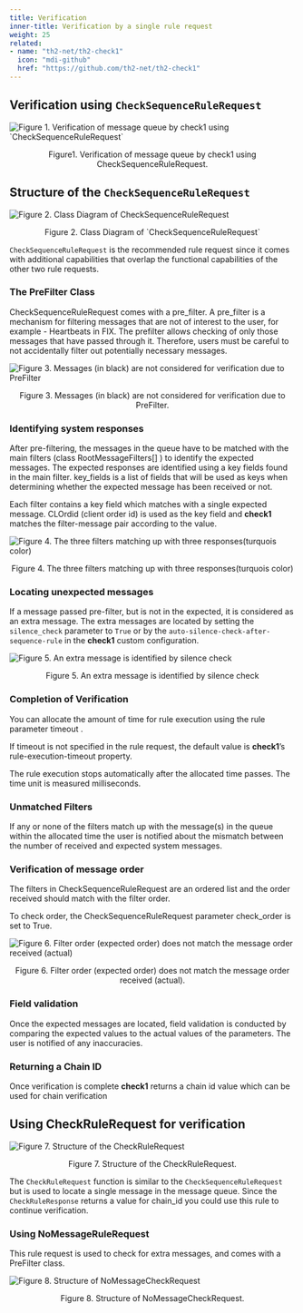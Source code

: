 ```yaml
---
title: Verification
inner-title: Verification by a single rule request
weight: 25
related:
- name: "th2-net/th2-check1"
  icon: "mdi-github"
  href: "https://github.com/th2-net/th2-check1"
---
```


##  Verification using `CheckSequenceRuleRequest`

![](/img/boxes/exactpro/check1/verification_flowchart.png "Figure 1. Verification of message queue by check1 using `CheckSequenceRuleRequest` ")
<center> 
<figcaption class="mb-2">
Figure1. Verification of message queue by check1 using CheckSequenceRuleRequest.
</figcaption>
</center>


## Structure of the `CheckSequenceRuleRequest`

![](/img/boxes/exactpro/check1/checksequence_class.png "Figure 2. Class Diagram of CheckSequenceRuleRequest ")
<center> 
<figcaption class="mb-2">
Figure 2. Class Diagram of `CheckSequenceRuleRequest`
</figcaption>
</center>

`CheckSequenceRuleRequest` is the recommended rule request since it comes with additional capabilities that overlap the functional capabilities of the other two rule requests.

### The PreFilter Class
CheckSequenceRuleRequest comes with a pre_filter. A pre_filter is a mechanism for filtering messages that are not of interest to the user, for example - Heartbeats in FIX. The prefilter allows checking of only those messages that have passed through it. Therefore, users must be careful to not accidentally filter out potentially necessary messages.

![](/img/boxes/exactpro/check1/prefilter.png "Figure 3. Messages (in black) are not considered for verification due to PreFilter ")
<center> 
<figcaption class="mb-2">
Figure 3. Messages (in black) are not considered for verification due to PreFilter. 
</figcaption>
</center>

### Identifying system responses
After pre-filtering, the messages in the queue have to be matched with the main filters (class RootMessageFilters[] ) to identify the expected messages. The expected responses are identified using a key fields found in the main filter. key_fields is a list of fields that will be used as keys when determining whether the expected message has been received or not.

Each filter contains a key field which matches with a single expected message. CLOrdid (client order id) is used as the key field and **check1** matches the filter-message pair according to the value.

![](/img/boxes/exactpro/check1/mainfilter.png "Figure 4. The three filters matching up with three responses(turquois color) ")
<center> 
<figcaption class="mb-2">
Figure 4. The three filters matching up with three responses(turquois color)
</figcaption>
</center>

### Locating unexpected messages
If a message passed pre-filter, but is not in the expected, it is considered as an extra message. The extra messages are located by setting the `silence_check` parameter to `True` or by the `auto-silence-check-after-sequence-rule` in the **check1** custom configuration.

![](/img/boxes/exactpro/check1/silencecheck.png "Figure 5. An extra message is identified by silence check ")
<center> 
<figcaption class="mb-2">
Figure 5. An extra message is identified by silence check
</figcaption>
</center>

### Completion of Verification
You can allocate the amount of time for rule execution using the rule parameter timeout .

If timeout is not specified in the rule request, the default value is **check1**’s rule-execution-timeout property.

The rule execution stops automatically after the allocated time passes. The time unit is measured milliseconds.

### Unmatched Filters
If any or none of the filters match up with the message(s) in the queue within the allocated time the user is notified about the mismatch between the number of received and expected system messages.

### Verification of message order
The filters in CheckSequenceRuleRequest are an ordered list and the order received should match with the filter order.

To check order, the CheckSequenceRuleRequest parameter check_order is set to True.

![](/img/boxes/exactpro/check1/checkorder.png "Figure 6. Filter order (expected order) does not match the message order received (actual) ")
<center> 
<figcaption class="mb-2">
Figure 6. Filter order (expected order) does not match the message order received (actual).
</figcaption>
</center>

### Field validation
Once the expected messages are located, field validation is conducted by comparing the expected values to the actual values of the parameters. The user is notified of any inaccuracies.

### Returning a Chain ID
Once verification is complete **check1** returns a chain id value which can be used for chain verification

## Using CheckRuleRequest for  verification

![](/img/boxes/exactpro/check1/checkrule_class.png "Figure 7. Structure of the CheckRuleRequest ")
<center> 
<figcaption class="mb-2">
Figure 7. Structure of the CheckRuleRequest.
</figcaption>
</center>

The `CheckRuleRequest` function is similar to the `CheckSequenceRuleRequest` but is used to locate a single message in the message queue. Since the `CheckRuleResponse` returns a value for chain_id you could use this rule to continue verification. 

### Using NoMessageRuleRequest
This rule request is used to check for extra messages, and comes with a PreFilter class. 

![](/img/boxes/exactpro/check1/Nomessage_class.png "Figure 8. Structure of NoMessageCheckRequest ")
<center> 
<figcaption class="mb-2">
Figure 8. Structure of NoMessageCheckRequest.
</figcaption>
</center>


